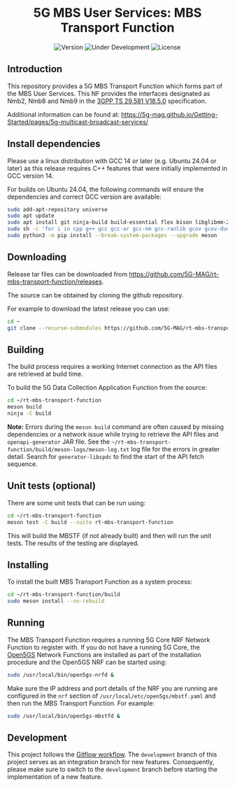 <h1 align="center">5G MBS User Services: MBS Transport Function</h1>
<p align="center">
  <img src="https://img.shields.io/github/v/tag/5G-MAG/rt-mbs-transport-function?label=version" alt="Version">
  <img src="https://img.shields.io/badge/Status-Under_Development-yellow" alt="Under Development">
  <img src="https://img.shields.io/badge/License-5G--MAG%20Public%20License%20(v1.0)-blue" alt="License">
</p>

## Introduction

This repository provides a 5G MBS Transport Function which forms part of the MBS User Services. This NF provides the interfaces designated as Nmb2, Nmb8 and Nmb9 in the [3GPP TS 29.581 V18.5.0](https://www.3gpp.org/DynaReport/29581.htm) specification.

Additional information can be found at: https://5g-mag.github.io/Getting-Started/pages/5g-multicast-broadcast-services/

## Install dependencies

Please use a linux distribution with GCC 14 or later (e.g. Ubuntu 24.04 or later) as this release requires C++ features that were initially implemented in GCC version 14.

For builds on Ubuntu 24.04, the following commands will ensure the dependencies and correct GCC version are available:
```bash
sudo add-apt-repository universe
sudo apt update
sudo apt install git ninja-build build-essential flex bison libglibmm-2.4-dev libsctp-dev libgnutls28-dev libgcrypt-dev libssl-dev libidn11-dev libmongoc-dev libbson-dev libyaml-dev libnghttp2-dev libmicrohttpd-dev libcurl4-gnutls-dev libtins-dev libtalloc-dev libpcre2-dev libboost-system-dev libboost-thread-dev libboost-program-options-dev libboost-test-dev libspdlog-dev libtinyxml2-dev libconfig++-dev uuid-dev libxml2-dev gcc-14 g++-14 curl wget default-jdk cmake jq util-linux-extra mm-common python3-pip
sudo sh -c 'for i in cpp g++ gcc gcc-ar gcc-nm gcc-ranlib gcov gcov-dump gcov-tool lto-dump; do rm -f /usr/bin/$i; ln -s $i-14 /usr/bin/$i; done'
sudo python3 -m pip install --break-system-packages --upgrade meson
```

## Downloading

Release tar files can be downloaded from <https://github.com/5G-MAG/rt-mbs-transport-function/releases>.

The source can be obtained by cloning the github repository.

For example to download the latest release you can use:

```bash
cd ~
git clone --recurse-submodules https://github.com/5G-MAG/rt-mbs-transport-function.git
```

## Building

The build process requires a working Internet connection as the API files are retrieved at build time.

To build the 5G Data Collection Application Function from the source:

```bash
cd ~/rt-mbs-transport-function
meson build
ninja -C build
```

**Note:** Errors during the `meson build` command are often caused by missing dependencies or a network issue while trying to retrieve the API files and `openapi-generator` JAR file. See the `~/rt-mbs-transport-function/build/meson-logs/meson-log.txt` log file for the errors in greater detail. Search for `generator-libspdc` to find the start of the API fetch sequence.

## Unit tests (optional)

There are some unit tests that can be run using:

```bash
cd ~/rt-mbs-transport-function
meson test -C build --suite rt-mbs-transport-function
```

This will build the MBSTF (if not already built) and then will run the unit tests. The results of the testing are displayed.

## Installing

To install the built MBS Transport Function as a system process:

```bash
cd ~/rt-mbs-transport-function/build
sudo meson install --no-rebuild
```

## Running

The MBS Transport Function requires a running 5G Core NRF Network Function to register with. If you do not have a running 5G Core, the [Open5GS](https://open5gs.org/) Network Functions are installed as part of the installation procedure and the Open5GS NRF can be started using:

```bash
sudo /usr/local/bin/open5gs-nrfd &
```

Make sure the IP address and port details of the NRF you are running are configured in the `nrf` section of `/usr/local/etc/open5gs/mbstf.yaml` and then run the MBS Transport Function. For example:

```bash
sudo /usr/local/bin/open5gs-mbstfd &
```

## Development

This project follows
the [Gitflow workflow](https://www.atlassian.com/git/tutorials/comparing-workflows/gitflow-workflow). The
`development` branch of this project serves as an integration branch for new features. Consequently, please make sure to
switch to the `development` branch before starting the implementation of a new feature.

